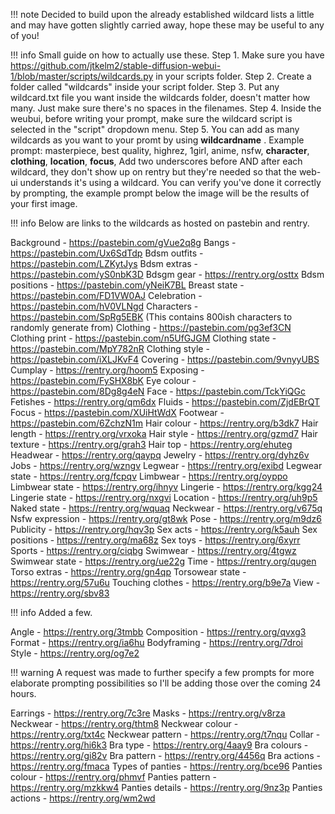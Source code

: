 !!! note Decided to build upon the already established wildcard lists a little and may have gotten slightly carried away, hope these may be useful to any of you!

!!! info Small guide on how to actually use these. 
Step 1. Make sure you have https://github.com/jtkelm2/stable-diffusion-webui-1/blob/master/scripts/wildcards.py in your scripts folder. 
Step 2. Create a folder called "wildcards" inside your script folder.
Step 3. Put any wildcard.txt file you want inside the wildcards folder, doesn't matter how many. Just make sure there's no spaces in the filenames.
Step 4. Inside the weubui, before writing your prompt, make sure the wildcard script is selected in the "script" dropdown menu. 
Step 5. You can add as many wildcards as you want to your promt by using __wildcardname__ . Example prompt: masterpiece, best quality, highrez, 1girl, anime, nsfw, __character__, __clothing__, __location__, __focus__,
Add two underscores before AND after each wildcard, they don't show up on rentry but they're needed so that the web-ui understands it's using a wildcard. You can verify you've done it correctly by prompting, the example prompt below the image will be the results of your first image.

!!! info Below are links to the wildcards as hosted on pastebin and rentry.

Background - https://pastebin.com/gVue2q8g
Bangs - https://pastebin.com/Ux6SdTdp
Bdsm outfits - https://pastebin.com/LZKytJys
Bdsm extras - https://pastebin.com/yS0nbK3D
Bdsgm gear - https://rentry.org/osttx
Bdsm positions - https://pastebin.com/yNeiK7BL
Breast state - https://pastebin.com/FD1VW0AJ
Celebration - https://pastebin.com/hV0VLNgd
Characters - https://pastebin.com/SpRg5EBK (This contains 800ish characters to randomly generate from)
Clothing - https://pastebin.com/pg3ef3CN
Clothing print - https://pastebin.com/n5UfGJGM
Clothing state - https://pastebin.com/MpY782nR
Clothing style - https://pastebin.com/iXLJKvF4
Covering - https://pastebin.com/9vnyyUBS
Cumplay - https://rentry.org/hoom5
Exposing - https://pastebin.com/FySHX8bK
Eye colour - https://pastebin.com/8Dg8g4eN
Face - https://pastebin.com/TckYiQGc
Fetishes - https://rentry.org/qm6dx
Fluids - https://pastebin.com/ZjdEBrQT
Focus - https://pastebin.com/XUiHtWdX
Footwear - https://pastebin.com/6ZchzN1m
Hair colour - https://rentry.org/b3dk7
Hair length - https://rentry.org/vrxoka
Hair style - https://rentry.org/gzmd7
Hair texture - https://rentry.org/grah3
Hair top - https://rentry.org/ehuteg
Headwear - https://rentry.org/qaypq
Jewelry - https://rentry.org/dyhz6v
Jobs - https://rentry.org/wzngv
Legwear - https://rentry.org/exibd
Legwear state - https://rentry.org/fcpqv
Limbwear - https://rentry.org/oyppo
Limbwear state - https://rentry.org/ihnyv
Lingerie - https://rentry.org/kgg24
Lingerie state - https://rentry.org/nxgvi
Location - https://rentry.org/uh9p5
Naked state - https://rentry.org/wquaq
Neckwear - https://rentry.org/v675q
Nsfw expression - https://rentry.org/gt8wk
Pose - https://rentry.org/m9dz6
Publicity - https://rentry.org/hqv3p
Sex acts - https://rentry.org/k5auh
Sex positions - https://rentry.org/ma68z
Sex toys - https://rentry.org/6xyrr
Sports - https://rentry.org/ciqbg
Swimwear - https://rentry.org/4tgwz
Swimwear state - https://rentry.org/ue22g
Time - https://rentry.org/qugen
Torso extras - https://rentry.org/gn4qp
Torsowear state - https://rentry.org/57u6u
Touching clothes - https://rentry.org/b9e7a
View - https://rentry.org/sbv83

!!! info Added a few.

Angle - https://rentry.org/3tmbb
Composition - https://rentry.org/qvxg3
Format - https://rentry.org/ia6hu
Bodyframing - https://rentry.org/7droi
Style - https://rentry.org/og7e2

!!! warning A request was made to further specify a few prompts for more elaborate prompting possibilities so I'll be adding those over the coming 24 hours.

Earrings - https://rentry.org/7c3re
Masks - https://rentry.org/v8rza
Neckwear - https://rentry.org/thtm8
Neckwear colour - https://rentry.org/txt4c
Neckwear pattern - https://rentry.org/t7nqu
Collar - https://rentry.org/hi6k3
Bra type - https://rentry.org/4aay9
Bra colours - https://rentry.org/gi82v
Bra pattern - https://rentry.org/4456q
Bra actions - https://rentry.org/fmaca
Types of panties - https://rentry.org/bce96
Panties colour - https://rentry.org/phmvf
Panties pattern - https://rentry.org/mzkkw4
Panties details - https://rentry.org/9nz3p
Panties actions - https://rentry.org/wm2wd